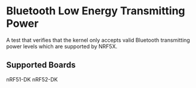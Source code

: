 Bluetooth Low Energy Transmitting Power
======================================

A test that verifies that the kernel only accepts valid Bluetooth transmitting
power levels which are supported by NRF5X.

Supported Boards
-----------------
nRF51-DK
nRF52-DK
